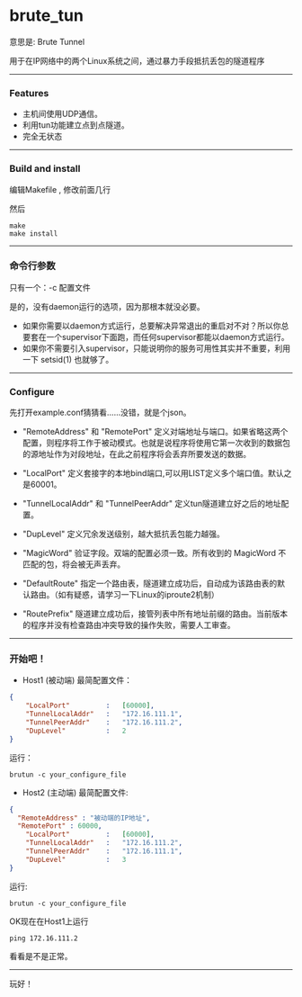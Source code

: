 # brute_tun

意思是: Brute Tunnel

用于在IP网络中的两个Linux系统之间，通过暴力手段抵抗丢包的隧道程序


---

### Features
 * 主机间使用UDP通信。
 * 利用tun功能建立点到点隧道。
 * 完全无状态
 
---

### Build and install
编辑Makefile , 修改前面几行

然后
```
make
make install
```

---

### 命令行参数
只有一个：-c 配置文件

是的，没有daemon运行的选项，因为那根本就没必要。

* 如果你需要以daemon方式运行，总要解决异常退出的重启对不对？所以你总要套在一个supervisor下面跑，而任何supervisor都能以daemon方式运行。
* 如果你不需要引入supervisor，只能说明你的服务可用性其实并不重要，利用一下 setsid(1) 也就够了。

---

### Configure
先打开example.conf猜猜看……没错，就是个json。

* "RemoteAddress" 和 "RemotePort" 定义对端地址与端口。如果省略这两个配置，则程序将工作于被动模式。也就是说程序将使用它第一次收到的数据包的源地址作为对段地址，在此之前程序将会丢弃所要发送的数据。

* "LocalPort" 定义套接字的本地bind端口,可以用LIST定义多个端口值。默认之是60001。

* "TunnelLocalAddr" 和 "TunnelPeerAddr" 定义tun隧道建立好之后的地址配置。

* "DupLevel" 定义冗余发送级别，越大抵抗丢包能力越强。

* "MagicWord" 验证字段。双端的配置必须一致。所有收到的 MagicWord 不匹配的包，将会被无声丢弃。

* "DefaultRoute" 指定一个路由表，隧道建立成功后，自动成为该路由表的默认路由。（如有疑惑，请学习一下Linux的iproute2机制）

* "RoutePrefix" 隧道建立成功后，接管列表中所有地址前缀的路由。当前版本的程序并没有检查路由冲突导致的操作失败，需要人工审查。


---

### 开始吧！
* Host1 (被动端)
最简配置文件：
```json
{
	"LocalPort"			:	[60000],
	"TunnelLocalAddr"	:	"172.16.111.1",
	"TunnelPeerAddr"	:	"172.16.111.2",
	"DupLevel"			:	2
}
```
运行：
```shell
brutun -c your_configure_file
```

* Host2 (主动端)
最简配置文件:
```json
{
  "RemoteAddress" : "被动端的IP地址",
  "RemotePort" : 60000,
	"LocalPort"			:	[60000],
	"TunnelLocalAddr"	:	"172.16.111.2",
	"TunnelPeerAddr"	:	"172.16.111.1",
	"DupLevel"			:	3
}
```

运行:
```shell
brutun -c your_configure_file
```

OK现在在Host1上运行
```
ping 172.16.111.2
```
看看是不是正常。

---

玩好！
